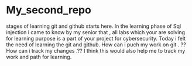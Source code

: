 # My_second_repo
stages of learning git and github starts here.
In the learning phase of Sql injection i came to know by my senior that , all labs which your are solving for learning purpose is a part of your project for cybersecurity.
Today i felt the need of learning the git and github.
How can i puch my work on git . ??
How can i track my changes .??
I think this would also help me to track my work and path for learning.
